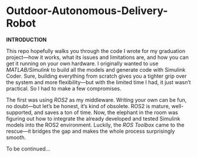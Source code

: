 # Outdoor-Autonomous-Delivery-Robot

**INTRODUCTION**

This repo hopefully walks you through the code I wrote for my graduation project—how it works, what its issues and limitations are, and how you can get it running on your own hardware.
I originally wanted to use *MATLAB/Simulink* to build all the models and generate code with Simulink Coder. Sure, building everything from scratch gives you a tighter grip over the system and more flexibility—but with the limited time I had, it just wasn’t practical. So I had to make a few compromises.

The first was using *ROS2* as my middleware. Writing your own can be fun, no doubt—but let’s be honest, it’s kind of obsolete. ROS2 is mature, well-supported, and saves a ton of time. Now, the elephant in the room was figuring out how to integrate the already developed and tested Simulink models into the ROS2 environment. Luckily, the *ROS Toolbox* came to the rescue—it bridges the gap and makes the whole process surprisingly smooth.


To be continued...
